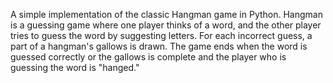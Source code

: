A simple implementation of the classic Hangman game in Python.
Hangman is a guessing game where one player thinks of a word, and the other player tries to guess the word by suggesting letters. For each incorrect guess, a part of a hangman's gallows is drawn. The game ends when the word is guessed correctly or the gallows is complete and the player who is guessing the word is "hanged."
